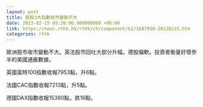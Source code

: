 ```yaml
---
layout: post
title: 歐股3大指數收市變動不大
date: 2023-02-15 05:28:06.000000000 +08:00
link: https://news.rthk.hk/rthk/ch/component/k2/1687910-20230215.htm
categories: rthk
---
```


歐洲股市收市變動不大。英法股市回吐大部分升幅，德股偏軟。投資者衡量好壞參半的美國通脹數據。

英國富時100指數收報7953點，升6點。

法國CAC指數收報7213點，升5點。

德國DAX指數收報15380點，跌16點。
